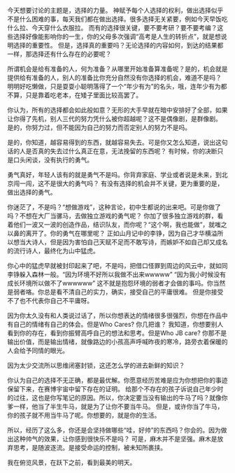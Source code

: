 今天想要讨论的主题是，选择的力量。
神赋予每个人选择的权利，做出选择似乎不是什么困难的事，每天我们都在做出选择。很多选择无关紧要，例如今天早饭吃什么拉、今天穿什么衣服拉。
而有的选择很关键，要不要考研？要不要考编？这些选择好像能影响你的一生，你的父母多次强调“高考是人生的转折点”，就是想说明选择的重要性。
但是，选择真的重要吗？无论选择的内容如何，到达的结果都一样，那选择还有什么存在的必要呢？

所谓机会是给有准备的人，何为准备？从哪里开始准备算准备呢？是的，机会就是提供给有准备的人，别人的准备比你充分自然没有你选择的机会，难道不是吗？
明明好吃懒做，只是耍耍小聪明落得了一个“年少有为”的名头，哦，连年少有为都不算，只是靠着吃老本，在矮子里面比较高罢了。

你认为，所有的选择都会如此般如意？无形的大手早就在暗中安排好了全部，如果让你得了先机，别人三代的努力凭什么被你超越呢？这不是偶像剧，是群像剧。
是的，你努力过，但不能因为自己的努力而否定别人的努力不是吗。

是的，你知道，越容易得到的东西，就越容易失去。可是你又怎么知道，说出这句话的人是否真的失去过什么真正在意，无法挽留的东西呢？
有时候，你的决断只是口头闲谈，没有执行的勇气。

勇气真好，年轻人该有的就是勇气不是吗。你背弃家庭、学业或者说是未来，到北京闯一闯，这不是很大的勇气吗？
有没有选择的机会并不关键，更为重要的是，做出选择的勇气。

你迷茫了，不是吗？“想做游戏”，这种言论，初中生都说的出来吧。可是你做了吗？不想在大厂当骡马，去做独立游戏的勇气呢？
你加了很多独立游戏的群，看着他们一波又一波的创造作品，结识队友，而你呢？“这个啊，我也能做”，就嗤之以鼻的离开了。你的勇气在哪里呢？
正如山月记中的李铮，因为自己才华横溢所以想当大诗人，但是因为害怕自己天赋不足而不敢写诗，而嫉妒不如自己却又成名的流行诗人，最终化为山中猛虎。

你心中的猛虎早就被封印起来了吧，不是吗，把借口怪罪到周边的风云中，就如同李铮躲入森林一般。“因为环境不好所以我做不出来wwwww”
“因为我小时候没有成长环境所以做不了wwwwww” 这不就是抱怨环境的弱者才会做的事吗。你当然是弱者咯。你总是看不清自己的实力，确实，接受自己的平庸很难。
但是你接受不了也不代表你自己不平庸呀。

因为你太久没有和人类说过话了，所以你想表达的情绪很多很强烈，你想在作品中有自己的情绪有自己的体会。但是Who Cares? 你几把谁？
我知道，你想要别人看到你的存在，看到你振臂高呼自己的想法和思考。但是Who JB care?
你那不是输出价值，而是输出情绪，就像路边的小孩高声呼喊昨夜的寒冷，路旁衣着保暖的人会给予同情的眼光。

因为太少交流所以思维闭塞封锁，这还怎么学的进去新鲜的知识？

你认为自己的选择不无正确，都是最优解。你愿意经历苦难是应为你想把你的事迹保留下来，在赛博宇宙中留下存在的证明。
给那个不存在的孩子诉说自己年少时的过往，这也是你写笔记的原因。所以，你决定要当没有输出的牛马了吗？就像你爹一样，他当了半生牛马，就是为了让你不要当牛马。
但是，或许你当了牛马，你的孩子就不用当牛马了呢。你想要的，就是你的生活。

所以，经历了这么多，你还是会坚持做哪些“哇，好帅”的东西吗？你会的。因为做出这种帅气的效果，让你感到很快乐不是吗？
可是，麻木并不是坚强。麻木是放弃思考，是随波逐流。是接受命运的控制，被未知所裹挟。

我在俯览风景，在跃下之前，看到最美的明天。

